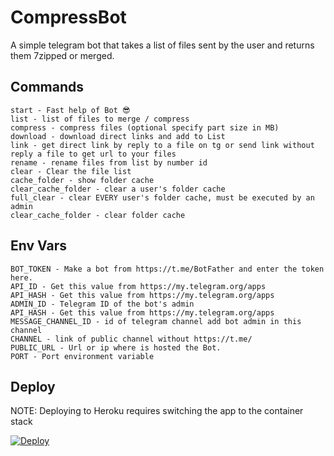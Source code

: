 # CompressBot

A simple telegram bot that takes a list of files sent by the user and returns them 7zipped or merged.


## Commands

```
start - Fast help of Bot 😎
list - list of files to merge / compress
compress - compress files (optional specify part size in MB)
download - download direct links and add to List
link - get direct link by reply to a file on tg or send link without reply a file to get url to your files 
rename - rename files from list by number id
clear - Clear the file list
cache_folder - show folder cache
clear_cache_folder - clear a user's folder cache
full_clear - clear EVERY user's folder cache, must be executed by an admin
clear_cache_folder - clear folder cache

```

## Env Vars

```
BOT_TOKEN - Make a bot from https://t.me/BotFather and enter the token here.
API_ID - Get this value from https://my.telegram.org/apps
API_HASH - Get this value from https://my.telegram.org/apps 
ADMIN_ID - Telegram ID of the bot's admin
API_HASH - Get this value from https://my.telegram.org/apps
MESSAGE_CHANNEL_ID - id of telegram channel add bot admin in this channel
CHANNEL - link of public channel without https://t.me/
PUBLIC_URL - Url or ip where is hosted the Bot.
PORT - Port environment variable
```

## Deploy

NOTE: Deploying to Heroku requires switching the app to the container stack

[![Deploy](https://www.herokucdn.com/deploy/button.svg)](https://heroku.com/deploy?template=https://github.com/yadianluffy/MergeBotPyrogram)


